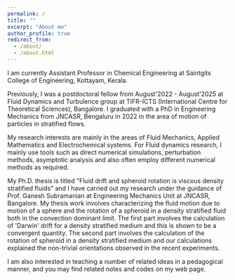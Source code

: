 ```yaml
---
permalink: /
title: ""
excerpt: "About me"
author_profile: true
redirect_from:
  - /about/
  - /about.html
---
```


I am currently Assistant Professor in Chemical Engineering at Saintgits College of Engineering, Kottayam, Kerala. 

Previously, I was a postdoctoral fellow from August'2022 - August'2025 at Fluid Dynamics and Turbulence group at TIFR-ICTS (International Centre for Theoretical Sciences), Bangalore. I graduated with a PhD in Engineering Mechanics from JNCASR, Bengaluru in 2022 in the area of motion of particles in stratified flows.

My research interests are mainly in the areas of Fluid Mechanics, Applied Mathematics and Electrochemical systems. For Fluid dynamics research, I mainly use tools such as direct numerical simulations, perturbation methods, asymptotic analysis and also often employ different numerical methods as required. 

My Ph.D. thesis is titled "Fluid drift and spheroid rotation is viscous density stratified fluids" and I have carried out my research under the guidance of Prof. Ganesh Subramanian at Engineering Mechanics Unit at JNCASR, Bangalore.  My thesis work involves characterizing the fluid motion due to motion of a sphere and the rotation of a spheroid in a density stratified fluid both in the convection dominant limit. The first part involves the calculation of 'Darwin' drift for a density stratified medium and this is shown to be a convergent quantity. The second part involves the calculation of the rotation of spheroid in a density stratified medium and our calculations explained the non-trivial orientations observed in the recent experiments.

I am also interested in teaching a number of related ideas in a pedagogical manner, and you may find related notes and codes on my web page.
